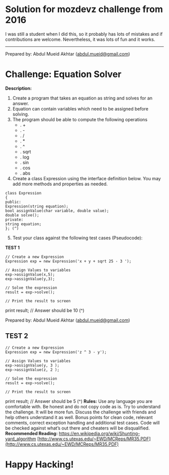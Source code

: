 # Solution for mozdevz challenge from 2016

I was still a student when I did this, so it probably has lots of mistakes and if contributions are welcome. Nevertheless, it was lots of fun and it works.

---

Prepared by: Abdul Mueid Akhtar (abdul.mueid@gmail.com)

# Challenge: Equation Solver

**Description:**

1. Create a program that takes an equation as string and solves for an answer.
2. Equation can contain variables which need to be assigned before solving.
3. The program should be able to compute the following operations
    - . +
    - . -
    - . /
    - . *
    - . ^
    - . sqrt
    - . log
    - . sin
    - . cos
    - . abs
4. Create a class Expression using the interface definition below. You may add more methods and properties as
    needed.

```
class Expression
{
public:
Expression(string equation);
bool assignValue(char variable, double value);
double solve();
private:
string equation;
}; (^)
```

5. Test your class against the following test cases (Pseudocode):

**TEST 1**

```
// Create a new Expression
Expression exp = new Expression('x + y + sqrt 25 - 3 ');
```
```
// Assign Values to variables
exp->assignValue(x,5);
exp->assignValue(y,3);
```
```
// Solve the expression
result = exp->solve();
```
```
// Print the result to screen
```
print result; // Answer should be 10 (^)


Prepared by: Abdul Mueid Akhtar (abdul.mueid@gmail.com)

## TEST 2

```
// Create a new Expression
Expression exp = new Expression('z ^ 3 - y');
```
```
// Assign Values to variables
exp->assignValue(y, 3 );
exp->assignValue(z, 2 );
```
```
// Solve the expression
result = exp->solve();
```
```
// Print the result to screen
```
print result; // Answer should be 5 (^)
**Rules:**
Use any language you are comfortable with.
Be honest and do not copy code as is. Try to understand the challenge. It will be more fun.
Discuss the challenge with friends and help others understand it as well.
Bonus points for clean code, relevant comments, correct exception handling and additional test cases.
Code will be checked against what’s out there and cheaters will be disqualified.
**Recommended Reading:**
https://en.wikipedia.org/wiki/Shunting-yard_algorithm
[http://www.cs.utexas.edu/~EWD/MCReps/MR35.PDF](http://www.cs.utexas.edu/~EWD/MCReps/MR35.PDF)

# Happy Hacking!



